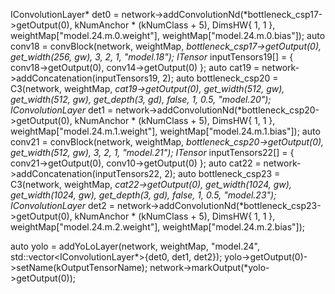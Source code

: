   IConvolutionLayer* det0 = network->addConvolutionNd(*bottleneck_csp17->getOutput(0), kNumAnchor * (kNumClass + 5), DimsHW{ 1, 1 }, weightMap["model.24.m.0.weight"], weightMap["model.24.m.0.bias"]);
  auto conv18 = convBlock(network, weightMap, *bottleneck_csp17->getOutput(0), get_width(256, gw), 3, 2, 1, "model.18");
  ITensor* inputTensors19[] = { conv18->getOutput(0), conv14->getOutput(0) };
  auto cat19 = network->addConcatenation(inputTensors19, 2);
  auto bottleneck_csp20 = C3(network, weightMap, *cat19->getOutput(0), get_width(512, gw), get_width(512, gw), get_depth(3, gd), false, 1, 0.5, "model.20");
  IConvolutionLayer* det1 = network->addConvolutionNd(*bottleneck_csp20->getOutput(0), kNumAnchor * (kNumClass + 5), DimsHW{ 1, 1 }, weightMap["model.24.m.1.weight"], weightMap["model.24.m.1.bias"]);
  auto conv21 = convBlock(network, weightMap, *bottleneck_csp20->getOutput(0), get_width(512, gw), 3, 2, 1, "model.21");
  ITensor* inputTensors22[] = { conv21->getOutput(0), conv10->getOutput(0) };
  auto cat22 = network->addConcatenation(inputTensors22, 2);
  auto bottleneck_csp23 = C3(network, weightMap, *cat22->getOutput(0), get_width(1024, gw), get_width(1024, gw), get_depth(3, gd), false, 1, 0.5, "model.23");
  IConvolutionLayer* det2 = network->addConvolutionNd(*bottleneck_csp23->getOutput(0), kNumAnchor * (kNumClass + 5), DimsHW{ 1, 1 }, weightMap["model.24.m.2.weight"], weightMap["model.24.m.2.bias"]);

  auto yolo = addYoLoLayer(network, weightMap, "model.24", std::vector<IConvolutionLayer*>{det0, det1, det2});
  yolo->getOutput(0)->setName(kOutputTensorName);
  network->markOutput(*yolo->getOutput(0));
